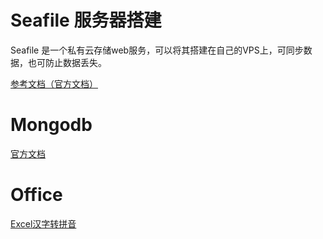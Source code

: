 # Seafile 服务器搭建
Seafile 是一个私有云存储web服务，可以将其搭建在自己的VPS上，可同步数据，也可防止数据丢失。

[参考文档（官方文档）](http://manual-cn.seafile.com/)

# Mongodb

[官方文档](https://docs.mongodb.com/)

# Office

[Excel汉字转拼音](http://blog.sina.com.cn/s/blog_4bca87330100n8c3.html)